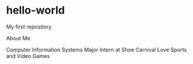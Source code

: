 # hello-world
My first repository

About Me

Computer Information Systems Major
Intern at Shoe Carnival
Love Sports and Video Games
